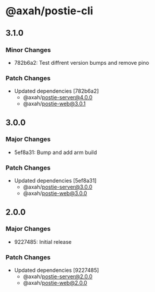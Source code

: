 # @axah/postie-cli

## 3.1.0

### Minor Changes

- 782b6a2: Test diffrent version bumps and remove pino

### Patch Changes

- Updated dependencies [782b6a2]
  - @axah/postie-server@4.0.0
  - @axah/postie-web@3.0.1

## 3.0.0

### Major Changes

- 5ef8a31: Bump and add arm build

### Patch Changes

- Updated dependencies [5ef8a31]
  - @axah/postie-server@3.0.0
  - @axah/postie-web@3.0.0

## 2.0.0

### Major Changes

- 9227485: Initial release

### Patch Changes

- Updated dependencies [9227485]
  - @axah/postie-server@2.0.0
  - @axah/postie-web@2.0.0
